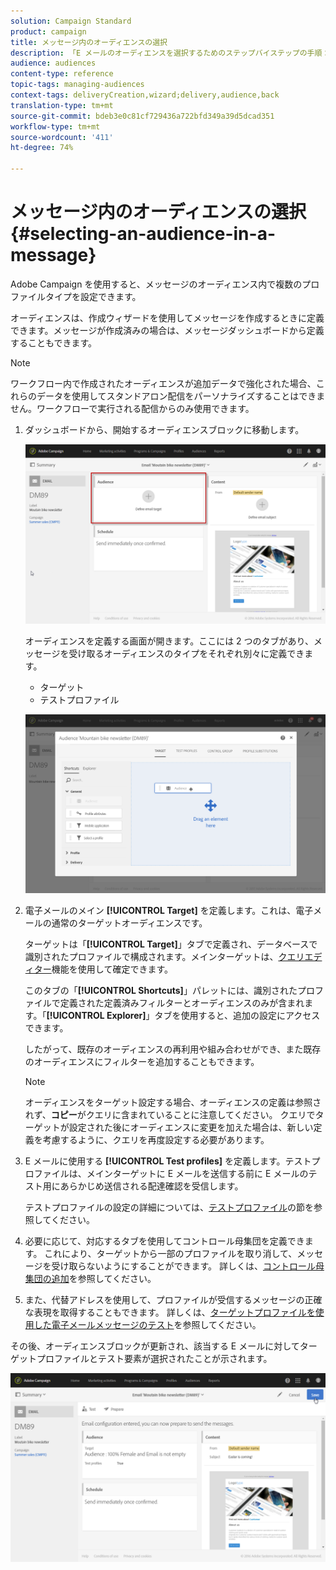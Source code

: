 ```yaml
---
solution: Campaign Standard
product: campaign
title: メッセージ内のオーディエンスの選択
description: 「E メールのオーディエンスを選択するためのステップバイステップの手順：主なターゲットの母集団とテストプロファイル」
audience: audiences
content-type: reference
topic-tags: managing-audiences
context-tags: deliveryCreation,wizard;delivery,audience,back
translation-type: tm+mt
source-git-commit: bdeb3e0c81cf729436a722bfd349a39d5dcad351
workflow-type: tm+mt
source-wordcount: '411'
ht-degree: 74%

---
```



# メッセージ内のオーディエンスの選択{#selecting-an-audience-in-a-message}

Adobe Campaign を使用すると、メッセージのオーディエンス内で複数のプロファイルタイプを設定できます。

オーディエンスは、作成ウィザードを使用してメッセージを作成するときに定義できます。メッセージが作成済みの場合は、メッセージダッシュボードから定義することもできます。

>[!NOTE]
>
>ワークフロー内で作成されたオーディエンスが追加データで強化された場合、これらのデータを使用してスタンドアロン配信をパーソナライズすることはできません。ワークフローで実行される配信からのみ使用できます。

1. ダッシュボードから、開始するオーディエンスブロックに移動します。

   ![](assets/delivery_audience_definition_1.png)

   オーディエンスを定義する画面が開きます。ここには 2 つのタブがあり、メッセージを受け取るオーディエンスのタイプをそれぞれ別々に定義できます。

   * ターゲット
   * テストプロファイル

   ![](assets/delivery_audience_definition_2.png)

1. 電子メールのメイン **[!UICONTROL Target]** を定義します。これは、電子メールの通常のターゲットオーディエンスです。

   ターゲットは「**[!UICONTROL Target]**」タブで定義され、データベースで識別されたプロファイルで構成されます。メインターゲットは、[クエリエディター](../../automating/using/editing-queries.md#creating-queries)機能を使用して確定できます。

   このタブの「**[!UICONTROL Shortcuts]**」パレットには、識別されたプロファイルで定義された定義済みフィルターとオーディエンスのみが含まれます。「**[!UICONTROL Explorer]**」タブを使用すると、追加の設定にアクセスできます。

   したがって、既存のオーディエンスの再利用や組み合わせができ、また既存のオーディエンスにフィルターを追加することもできます。

   >[!NOTE]
   >
   >オーディエンスをターゲット設定する場合、オーディエンスの定義は参照されず、**コピー**&#x200B;がクエリに含まれていることに注意してください。 クエリでターゲットが設定された後にオーディエンスに変更を加えた場合は、新しい定義を考慮するように、クエリを再度設定する必要があります。

1. E メールに使用する **[!UICONTROL Test profiles]** を定義します。テストプロファイルは、メインターゲットに E メールを送信する前に E メールのテスト用にあらかじめ送信される配達確認を受信します。

   テストプロファイルの設定の詳細については、[テストプロファイル](../../audiences/using/managing-test-profiles.md)の節を参照してください。

1. 必要に応じて、対応するタブを使用してコントロール母集団を定義できます。 これにより、ターゲットから一部のプロファイルを取り消して、メッセージを受け取らないようにすることができます。 詳しくは、[コントロール母集団の追加](../../sending/using/control-group.md)を参照してください。

1. また、代替アドレスを使用して、プロファイルが受信するメッセージの正確な表現を取得することもできます。  詳しくは、[ターゲットプロファイルを使用した電子メールメッセージのテスト](../../sending/using/testing-messages-using-target.md)を参照してください。

その後、オーディエンスブロックが更新され、該当する E メールに対してターゲットプロファイルとテスト要素が選択されたことが示されます。

![](assets/delivery_audience_definition_3.png)


